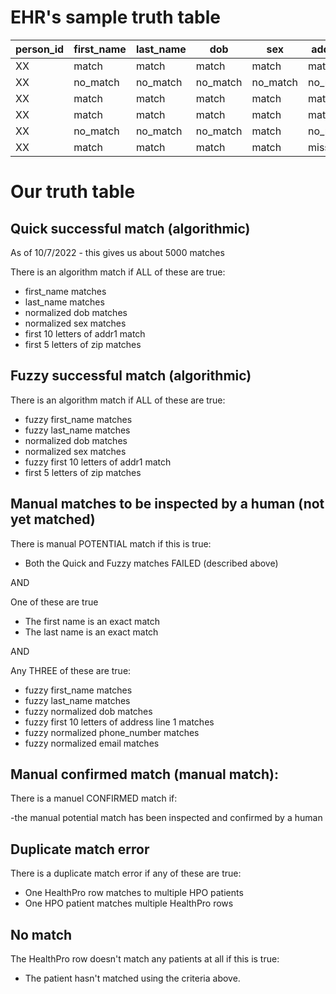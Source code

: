 # EHR's sample truth table 

| person_id | first_name | last_name | dob      | sex      | address  | phone_number | email    | algorithm_validation | manual_validation |
|-----------|------------|-----------|----------|----------|----------|--------------|----------|----------------------|-------------------|
| XX        | match      | match     | match    | match    | match    | missing      | excluded | yes                  | no                |
| XX        | no_match   | no_match  | no_match | no_match | no_match | no_match     | excluded | no                   | yes               |
| XX        | match      | match     | match    | match    | match    | match        | excluded | yes                  | no                |
| XX        | match      | match     | match    | match    | match    | match        | excluded | yes                  | no                |
| XX        | no_match   | no_match  | no_match | match    | no_match | no_match     | excluded | no                   | yes               |
| XX        | match      | match     | match    | match    | missing  | match        | excluded | no                   | yes               | 


# Our truth table

## Quick successful match (algorithmic)

As of 10/7/2022 - this gives us about 5000 matches

There is an algorithm match if ALL of these are true:

- first_name matches
- last_name matches
- normalized dob matches
- normalized sex matches
- first 10 letters of addr1 match
- first 5 letters of zip matches

## Fuzzy successful match (algorithmic) 

There is an algorithm match if ALL of these are true:

- fuzzy first_name matches
- fuzzy last_name matches
- normalized dob matches
- normalized sex matches
- fuzzy first 10 letters of addr1 match
- first 5 letters of zip matches

## Manual matches to be inspected by a human (not yet matched)

There is manual POTENTIAL match if this is true:

- Both the Quick and Fuzzy matches FAILED (described above)

AND 

One of these are true

- The first name is an exact match
- The last name is an exact match

AND 

Any THREE of these are true:

- fuzzy first_name matches
- fuzzy last_name matches
- fuzzy normalized dob matches
- fuzzy first 10 letters of address line 1 matches
- fuzzy normalized phone_number matches
- fuzzy normalized email matches

## Manual confirmed match (manual match):

There is a manuel CONFIRMED match if:

-the manual potential match has been inspected and confirmed by a human

## Duplicate match error

There is a duplicate match error if any of these are true:

- One HealthPro row matches to multiple HPO patients
- One HPO patient matches multiple HealthPro rows


## No match

The HealthPro row doesn't match any patients at all if this is true:

- The patient hasn't matched using the criteria above.